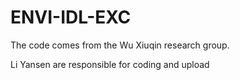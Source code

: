 # ENVI-IDL-EXC

The code comes from the Wu Xiuqin research group.

Li Yansen are responsible for coding and upload
